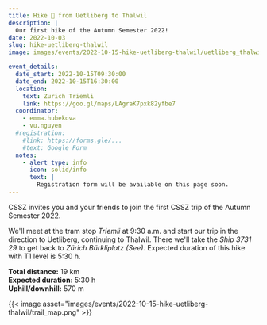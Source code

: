 ```yaml
---
title: Hike 🥾 from Uetliberg to Thalwil
description: |
  Our first hike of the Autumn Semester 2022!
date: 2022-10-03
slug: hike-uetliberg-thalwil
image: images/events/2022-10-15-hike-uetliberg-thalwil/uetliberg_thalwil.jpeg

event_details:
  date_start: 2022-10-15T09:30:00
  date_end: 2022-10-15T16:30:00
  location:
    text: Zurich Triemli
    link: https://goo.gl/maps/LAgraK7pxk82yfbe7
  coordinator:
    - emma.hubekova
    - vu.nguyen
  #registration:
    #link: https://forms.gle/...
    #text: Google Form
  notes:
    - alert_type: info
      icon: solid/info
      text: |
        Registration form will be available on this page soon.
---
```


CSSZ invites you and your friends to join the first CSSZ trip of the Autumn Semester 2022.

We'll meet at the tram stop _Triemli_ at 9:30 a.m. and start our trip in the direction to Uetliberg, continuing to Thalwil.
There we'll take the _Ship 3731 29_ to get back to _Zürich Bürkliplatz (See)_. Expected duration of this hike with T1 level is 5:30 h.

**Total distance:** 19 km  
**Expected duration:** 5:30 h  
**Uphill/downhill:** 570 m

<!--more-->

{{< image asset="images/events/2022-10-15-hike-uetliberg-thalwil/trail_map.png" >}}
